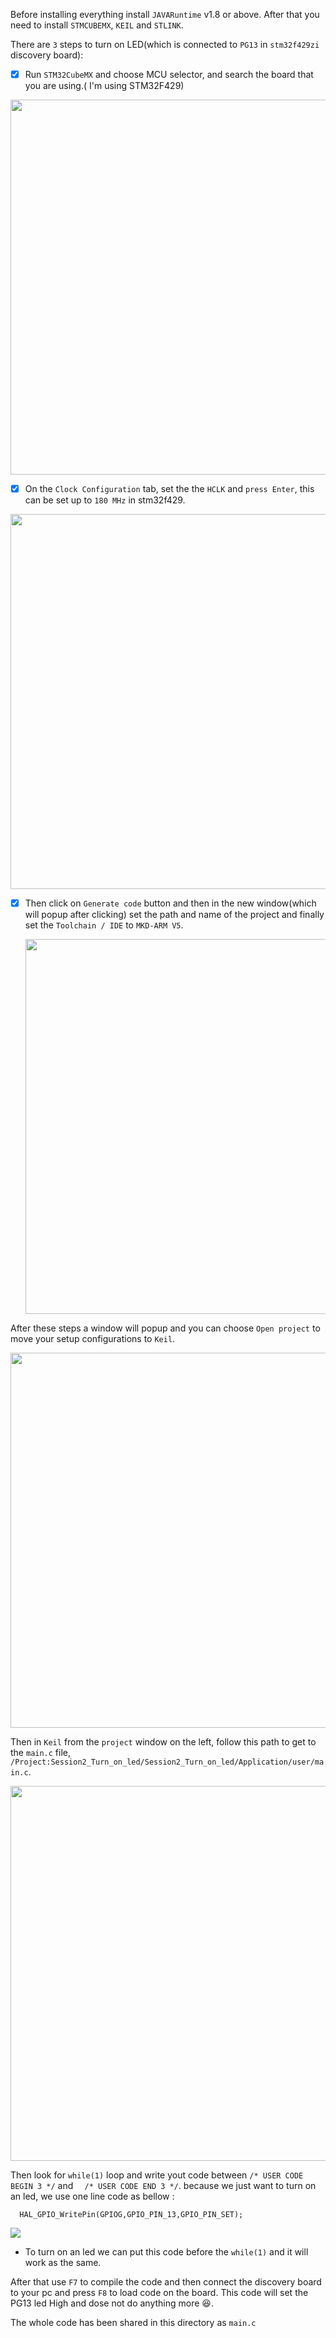 Before installing everything install `JAVARuntime` v1.8 or above. After that you need to install `STMCUBEMX`, `KEIL` and `STLINK`.

There are `3` steps to turn on LED(which is connected to `PG13` in `stm32f429zi` discovery board):
 - [x]  Run `STM32CubeMX` and choose MCU selector, and search the board that you are using.( I'm using STM32F429)
 <p align="center">
  <img 
    width="1200"
    height="600"
    src="../images/s2/step1.png"
  >
</p>

 - [x] On the `Clock Configuration` tab, set the the `HCLK` and `press Enter`, this can be set up to `180 MHz` in stm32f429.
  <p align="center">
  <img 
    width="1200"
    height="600"
    src="../images/s2/step2.png"
  >
</p>

 - [x] Then click on `Generate code` button and then in the new window(which will popup after clicking) set the path and name of the project and finally
 set the `Toolchain / IDE` to `MKD-ARM V5`.
   <p align="center">
   <img 
    width="1200"
    height="600"
    src="../images/s2/step3.png"
  >
</p>
 
 After these steps a window will popup and you can choose `Open project` to move your setup configurations to  `Keil`.
   <p align="left">
   <img 
    width="1200"
    height="600"
    src="../images/s2/step4.png"
  >
</p>

Then in `Keil` from the `project` window on the left, follow this path to get to the `main.c` file, `/Project:Session2_Turn_on_led/Session2_Turn_on_led/Application/user/main.c`.

   <p align="left">
   <img 
    width="800"
    height="600"
    src="../images/s2/step4.5.png"
  >
</p>

Then look for `while(1)` loop and write yout code between `/* USER CODE BEGIN 3 */` and `  /* USER CODE END 3 */`. because we just want to turn on an led, we use one line code as bellow :
```
  HAL_GPIO_WritePin(GPIOG,GPIO_PIN_13,GPIO_PIN_SET);
```
   <p align="left">
   <img 
    src="../images/s2/step5.png"
  >
</p>

* To turn on an led we can put this code before the `while(1)` and it will work as the same.

After that use `F7` to compile the code and then connect the discovery board to your pc and press `F8` to load code on the board. This code will set the PG13 led High and dose not do anything more :laughing:.

The whole code has been shared in this directory as `main.c`


